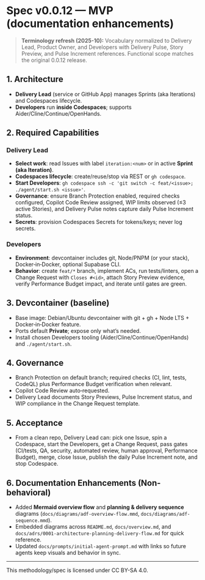 # Spec v0.0.12 — MVP (documentation enhancements)

> **Terminology refresh (2025-10):** Vocabulary normalized to Delivery Lead, Product Owner, and Developers with Delivery Pulse, Story Preview, and Pulse Increment references. Functional scope matches the original 0.0.12 release.

## 1. Architecture
- **Delivery Lead** (service or GitHub App) manages Sprints (aka Iterations) and Codespaces lifecycle.
- **Developers** run **inside Codespaces**; supports Aider/Cline/Continue/OpenHands.

## 2. Required Capabilities
### Delivery Lead
- **Select work**: read Issues with label `iteration:<num>` or in active **Sprint (aka Iteration)**.
- **Codespaces lifecycle**: create/reuse/stop via REST or `gh codespace`.
- **Start Developers**: `gh codespace ssh -c 'git switch -c feat/<issue>; ./agent/start.sh <issue>'`.
- **Governance**: ensure Branch Protection enabled, required checks configured, Copilot Code Review assigned, WIP limits observed (≤3 active Stories), and Delivery Pulse notes capture daily Pulse Increment status.
- **Secrets**: provision Codespaces Secrets for tokens/keys; never log secrets.

### Developers
- **Environment**: devcontainer includes git, Node/PNPM (or your stack), Docker‑in‑Docker, optional Supabase CLI.
- **Behavior**: create `feat/*` branch, implement ACs, run tests/linters, open a Change Request with `Closes #<id>`, attach Story Preview evidence, verify Performance Budget impact, and iterate until gates are green.

## 3. Devcontainer (baseline)
- Base image: Debian/Ubuntu devcontainer with git + gh + Node LTS + Docker‑in‑Docker feature.
- Ports default **Private**; expose only what’s needed.
- Install chosen Developers tooling (Aider/Cline/Continue/OpenHands) and `./agent/start.sh`.

## 4. Governance
- Branch Protection on default branch; required checks (CI, lint, tests, CodeQL) plus Performance Budget verification when relevant.
- Copilot Code Review auto‑requested.
- Delivery Lead documents Story Previews, Pulse Increment status, and WIP compliance in the Change Request template.

## 5. Acceptance
- From a clean repo, Delivery Lead can: pick one Issue, spin a Codespace, start the Developers, get a Change Request, pass gates (CI/tests, QA, security, automated review, human approval, Performance Budget), merge, close Issue, publish the daily Pulse Increment note, and stop Codespace.

## 6. Documentation Enhancements (Non-behavioral)
- Added **Mermaid overview flow** and **planning & delivery sequence** diagrams (`docs/diagrams/adf-overview-flow.mmd`, `docs/diagrams/adf-sequence.mmd`).
- Embedded diagrams across `README.md`, `docs/overview.md`, and `docs/adrs/0001-architecture-planning-delivery-flow.md` for quick reference.
- Updated `docs/prompts/initial-agent-prompt.md` with links so future agents keep visuals and behavior in sync.

---

This methodology/spec is licensed under CC BY-SA 4.0.
